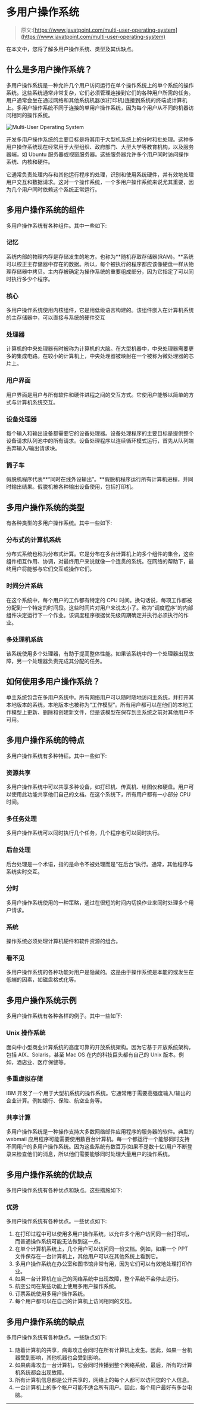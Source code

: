 # 多用户操作系统

> 原文:[https://www.javatpoint.com/multi-user-operating-system](https://www.javatpoint.com/multi-user-operating-system)

在本文中，您将了解多用户操作系统、类型及其优缺点。

## 什么是多用户操作系统？

多用户操作系统是一种允许几个用户访问运行在单个操作系统上的单个系统的操作系统。这些系统通常非常复杂，它们必须管理连接到它们的各种用户所需的任务。用户通常会坐在通过网络和其他系统机器(如打印机)连接到系统的终端或计算机上。多用户操作系统不同于连接的单用户操作系统，因为每个用户从不同的机器访问相同的操作系统。

![Multi-User Operating System](../Images/b03425837519d24b444c205fa517353a.png)

开发多用户操作系统的主要目标是将其用于大型机系统上的分时和批处理。这种多用户操作系统现在经常用于大型组织、政府部门、大型大学等教育机构，以及服务器端，如 Ubuntu 服务器或视窗服务器。这些服务器允许多个用户同时访问操作系统、内核和硬件。

它通常负责处理内存和其他运行程序的处理，识别和使用系统硬件，并有效地处理用户交互和数据请求。这对一个操作系统，一个多用户操作系统来说尤其重要，因为几个用户同时依赖这个系统正常运行。

## 多用户操作系统的组件

多用户操作系统有各种组件。其中一些如下:

### 记忆

系统内部的物理内存是存储发生的地方。也称为**随机存取存储器(RAM)。**系统可以校正主存储器中存在的数据。所以，每个被执行的程序都应该像硬盘一样从物理存储器中拷贝。主内存被确定为操作系统的重要组成部分，因为它指定了可以同时执行多少个程序。

### 核心

多用户操作系统使用内核组件，它是用低级语言构建的。该组件嵌入在计算机系统的主存储器中，可以直接与系统的硬件交互

### 处理器

计算机的中央处理器有时被称为计算机的大脑。在大型机器中，中央处理器需要更多的集成电路。在较小的计算机上，中央处理器被映射在一个被称为微处理器的芯片上。

### 用户界面

用户界面是用户与所有软件和硬件进程之间的交互方式。它使用户能够以简单的方式与计算机系统交互。

### 设备处理器

每个输入和输出设备都需要它的设备处理器。设备处理程序的主要目标是提供整个设备请求队列池中的所有请求。设备处理程序以连续循环模式运行，首先从队列端丢弃输入/输出请求块。

### 筒子车

假脱机程序代表**“同时在线外设输出”。**假脱机程序运行所有计算机进程，并同时输出结果。假脱机被各种输出设备使用，包括打印机。

## 多用户操作系统的类型

有各种类型的多用户操作系统。其中一些如下:

### 分布式的计算机系统

分布式系统也称为分布式计算。它是分布在多台计算机上的多个组件的集合，这些组件相互作用、协调，对最终用户来说就像一个连贯的系统。在网络的帮助下，最终用户将能够与它们交互或操作它们。

### 时间分片系统

在这个系统中，每个用户的工作都有特定的 CPU 时间。换句话说，每项工作都被分配到一个特定的时间段。这些时间片对用户来说太小了。称为“调度程序”的内部组件决定运行下一个作业。该调度程序根据优先级周期确定并执行必须执行的作业。

### 多处理机系统

该系统使用多个处理器，有助于提高整体性能。如果该系统中的一个处理器出现故障，另一个处理器负责完成其分配的任务。

## 如何使用多用户操作系统？

单主系统包含在多用户系统中。所有网络用户可以随时随地访问主系统，并打开其本地版本的系统。本地版本也被称为“工作模型”。所有用户都可以在他们的本地工作模型上更新、删除和创建新文件，但是该模型在保存到主系统之前对其他用户不可用。

## 多用户操作系统的特点

多用户操作系统有多种特征。其中一些如下:

### 资源共享

多用户操作系统中可以共享多种设备，如打印机、传真机、绘图仪和硬盘。用户可以使用此功能共享他们自己的文档。在这个系统下，所有用户都有一小部分 CPU 时间。

### 多任务处理

多用户操作系统可以同时执行几个任务，几个程序也可以同时执行。

### 后台处理

后台处理是一个术语，指的是命令不被处理而是“在后台”执行。通常，其他程序与系统实时交互。

### 分时

多用户操作系统使用的一种策略，通过在很短的时间内切换作业来同时处理多个用户请求。

### 系统

操作系统必须处理计算机硬件和软件资源的组合。

### 看不见

多用户操作系统的各种功能对用户是隐藏的。这是由于操作系统是本能的或发生在低端的因素，如磁盘格式化等。

## 多用户操作系统示例

多用户操作系统有各种各样的例子。其中一些如下:

### Unix 操作系统

面向中小型商业计算系统的高度可靠的开放系统架构。因为它基于开放系统架构，包括 AIX、Solaris，甚至 Mac OS 在内的科技巨头都有自己的 Unix 版本。例如，酒店业、医疗保健等。

### 多重虚拟存储

IBM 开发了一个用于大型机系统的操作系统。它通常用于需要高强度输入/输出的企业计算。例如银行、保险、航空业务等。

### 共享计算

多用户操作系统是一种操作支持大多数网络邮件应用程序的服务器的软件。典型的 webmail 应用程序可能需要使用数百台计算机。每一个都运行一个能够同时支持不同用户的多用户操作系统。因为这些系统有数百万(如果不是数十亿)用户不断登录来检查他们的消息，所以他们需要能够同时处理大量用户的操作系统。

## 多用户操作系统的优缺点

多用户操作系统有各种优点和缺点。这些措施如下:

### 优势

多用户操作系统有各种优点。一些优点如下:

1.  在打印过程中可以使用多用户操作系统，以允许多个用户访问同一台打印机，而普通操作系统可能无法做到这一点。
2.  在单个计算机系统上，几个用户可以访问同一份文档。例如，如果一个 PPT 文件保存在一台计算机上，其他用户可以在其他系统上看到它。
3.  多用户操作系统在办公室和图书馆非常有用，因为它们可以有效地处理打印作业。
4.  如果一台计算机在自己的网络系统中出现故障，整个系统不会停止运行。
5.  航空公司在某些功能上使用多用户操作系统。
6.  订票系统使用多用户操作系统。
7.  每个用户都可以在自己的计算机上访问相同的文档。

## 多用户操作系统的缺点

多用户操作系统有各种缺点。一些缺点如下:

1.  随着计算机的共享，病毒攻击会同时在所有计算机上发生。因此，如果一台机器受到影响，其他机器也会受到影响。
2.  如果病毒攻击一台计算机，它会同时传播到整个网络系统，最后，所有的计算机系统都会出现故障。
3.  所有计算机信息都是公开共享的，网络上的每个人都可以访问您的个人信息。
4.  一台计算机上的多个帐户可能不适合所有用户。因此，每个用户最好有多台电脑。

* * *